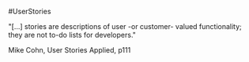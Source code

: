 #UserStories

"[...] stories are descriptions of user -or customer- valued functionality; they are not to-do lists for developers."

Mike Cohn, User Stories Applied, p111